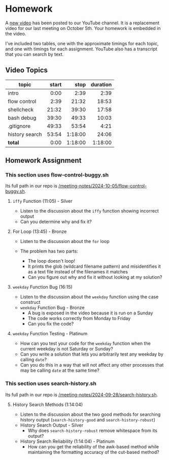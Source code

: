 # Homework

A [new video](https://youtu.be/ykI2KDRc9XU) has been posted to our YouTube channel. It is a replacement video for our last meeting on October 5th. Your homework is embedded in the video.

I've included two tables, one with the approximate timings for each topic, and one with timings for each assignment. YouTube also has a transcript that you can search by text.

## Video Topics

| topic           | start |    stop | duration |
| --------------- | ----: | ------: | -------: |
| intro           |  0:00 |    2:39 |     2:39 |
| flow control    |  2:39 |   21:32 |    18:53 |
| shellcheck      | 21:32 |   39:30 |    17:58 |
| bash debug      | 39:30 |   49:33 |    10:03 |
| .gitignore      | 49:33 |   53:54 |     4:21 |
| history search  | 53:54 | 1:18:00 |    24:06 |
| **total** |  0:00 | 1:18:00 |  1:18:00 |

## Homework Assignment

### This section uses flow-control-buggy.sh

Its full path in our repo is [/meeting-notes/2024-10-05/flow-control-buggy.sh](https://github.com/sql-sith/cdc-2025/blob/main/meeting-notes/2024-10-05/flow-control-buggy.sh).

1. `iffy` Function (11:05) - Silver

   * Listen to the discussion about the `iffy` function showing incorrect output
   * Can you determine why and fix it?

2. For Loop (13:45) - Bronze

   * Listen to the discussion about the `for` loop
   * The problem has two parts:

     * The loop doesn't loop!
     * It prints the glob (wildcard filename pattern) and misidentifies it as a text file instead of the filenames it matches
     * Can you figure out why and fix it without looking at my solution?

3. `weekday` Function Bug (16:15)

   * Listen to the discussion about the `weekday` function using the case construct
   * `weekday` Function Bug - Bronze
     * A bug is exposed in the video because it is run on a Sunday
     * The code works correctly from Monday to Friday
     * Can you fix the code?

4. `weekday` Function Testing - Platinum

   * How can you test your code for the `weekday` function when the current weekday is not Saturday or Sunday?
   * Can you write a solution that lets you arbitrarily test any weekday by calling `date`?
   * Can you do this in a way that will not affect any other processes that may be calling `date` at the same time?

### This section uses search-history.sh

   Its full path in our repo is [/meeting-notes/2024-09-28/search-history.sh](https://github.com/sql-sith/cdc-2025/blob/main/meeting-notes/2024-09-28/search-history.sh).

<!-- markdownlint-disable-next-line MD029 -->
5. History Search Methods (1:14:04)

   * Listen to the discussion about the two good methods for searching history output (`search-history-good` and `search-history-robust`)
   * History Search Output - Silver
     * Why does `search-history-robust` remove whitespace from its output?
   * History Search Reliability (1:14:04) - Platinum
     * How can you get the reliability of the awk-based method while maintaining the formatting accuracy of the cut-based method?

